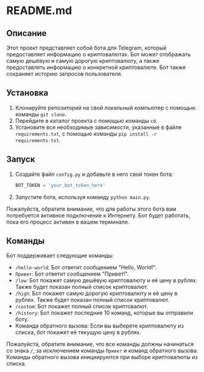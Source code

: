 # README.md

## Описание
Этот проект представляет собой бота для Telegram, который предоставляет информацию о криптовалютах. Бот может отображать самую дешёвую и самую дорогую криптовалюту, а также предоставлять информацию о конкретной криптовалюте. Бот также сохраняет историю запросов пользователя.

## Установка
1. Клонируйте репозиторий на свой локальный компьютер с помощью команды `git clone`.
2. Перейдите в каталог проекта с помощью команды `cd`.
3. Установите все необходимые зависимости, указанные в файле `requirements.txt`, с помощью команды `pip install -r requirements.txt`.

## Запуск
1. Создайте файл `config.py` и добавьте в него свой токен бота:
    ```python
    BOT_TOKEN = 'your_bot_token_here'
    ```
2. Запустите бота, используя команду `python main.py`.

Пожалуйста, обратите внимание, что для работы этого бота вам потребуется активное подключение к Интернету. Бот будет работать, пока его процесс активен в вашем терминале.

## Команды
Бот поддерживает следующие команды:
- `/hello-world`: Бот ответит сообщением "Hello, World!".
- `Привет`: Бот ответит сообщением "Привет!".
- `/low`: Бот покажет самую дешёвую криптовалюту и её цену в рублях. Также будет показан полный список криптовалют.
- `/high`: Бот покажет самую дорогую криптовалюту и её цену в рублях. Также будет показан полный список криптовалют.
- `/custom`: Бот покажет полный список криптовалют.
- `/history`: Бот покажет последние 10 команд, которые вы отправили боту.
- Команда обратного вызова: Если вы выберете криптовалюту из списка, бот покажет её текущую цену в рублях.

Пожалуйста, обратите внимание, что все команды должны начинаться со знака `/`, за исключением команды `Привет` и команд обратного вызова. Команды обратного вызова инициируются при выборе криптовалюты из списка.